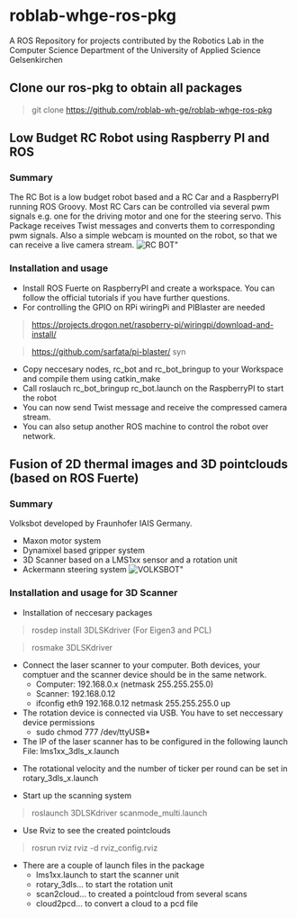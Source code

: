 roblab-whge-ros-pkg
===================

A ROS Repository for projects contributed by the Robotics Lab in the Computer Science Department of the University of Applied Science Gelsenkirchen

## Clone our ros-pkg to obtain all packages
> git clone https://github.com/roblab-wh-ge/roblab-whge-ros-pkg

## Low Budget RC Robot using Raspberry PI and ROS
### Summary
The RC Bot is a low budget robot based and a RC Car and a RaspberryPI running ROS Groovy.
Most RC Cars can be controlled via several pwm signals e.g. one for the driving motor and one for the steering servo. This Package receives Twist messages and converts them to corresponding pwm signals. Also a simple webcam is mounted on the robot, so that we can receive a live camera stream.
![RC BOT"](http://s1.directupload.net/images/131206/n4lqviou.jpg "RC BOT")
### Installation and usage
- Install ROS Fuerte on RaspberryPI and create a workspace. You can follow the official tutorials if you have further questions.
- For controlling the GPIO on RPi wiringPi and PIBlaster are needed

> https://projects.drogon.net/raspberry-pi/wiringpi/download-and-install/

> https://github.com/sarfata/pi-blaster/
syn 
- Copy neccesary nodes, rc_bot and rc_bot_bringup to your Workspace and compile them using catkin_make
- Call roslauch rc_bot_bringup rc_bot.launch on the RaspberryPI to start the robot
- You can now send Twist message and receive the compressed camera stream.
- You can also setup another ROS machine to control the robot over network. 

## Fusion of 2D thermal images and 3D pointclouds (based on ROS Fuerte)
### Summary
Volksbot developed by Fraunhofer IAIS Germany.
- Maxon motor system 
- Dynamixel based gripper system
- 3D Scanner based on a LMS1xx sensor and a rotation unit
- Ackermann steering system
![VOLKSBOT"](http://s1.directupload.net/images/131219/4v3rnfu5.jpg "VOLKSBOT")

### Installation and usage for 3D Scanner
- Installation of neccesary packages

> rosdep install 3DLSKdriver (For Eigen3 and PCL)

> rosmake 3DLSKdriver

- Connect the laser scanner to your computer. Both devices, your comptuer and the scanner device should be in the same network.
  - Computer: 192.168.0.x (netmask 255.255.255.0) 
  - Scanner: 192.168.0.12
  - ifconfig eth9 192.168.0.12 netmask 255.255.255.0 up
- The rotation device is connected via USB. You have to set neccessary device permissions
  - sudo chmod 777 /dev/ttyUSB*
- The IP of the laser scanner has to be configured in the following launch File: lms1xx_3dls_x.launch 

> <param name="host" value="192.168.0.102" />

- The rotational velocity and the number of ticker per round can be set in rotary_3dls_x.launch

> <param name="rpm" value="144" />

> <param name="ticks" value="105838" />

- Start up the scanning system
> roslaunch 3DLSKdriver scanmode_multi.launch

- Use Rviz to see the created pointclouds
> rosrun rviz rviz -d rviz_config.rviz

- There are a couple of launch files in the package
  - lms1xx.launch to start the scanner unit 
  - rotary_3dls... to start the rotation unit
  - scan2cloud... to created a pointcloud from several scans
  - cloud2pcd... to convert a cloud to a pcd file
